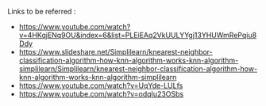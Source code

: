 Links to be referred :
 - https://www.youtube.com/watch?v=4HKqjENq9OU&index=6&list=PLEiEAq2VkUULYYgj13YHUWmRePqiu8Ddy 
 - https://www.slideshare.net/Simplilearn/knearest-neighbor-classification-algorithm-how-knn-algorithm-works-knn-algorithm-simplilearn/Simplilearn/knearest-neighbor-classification-algorithm-how-knn-algorithm-works-knn-algorithm-simplilearn   
 - https://www.youtube.com/watch?v=UqYde-LULfs
 - https://www.youtube.com/watch?v=odqIu23OSbs 
